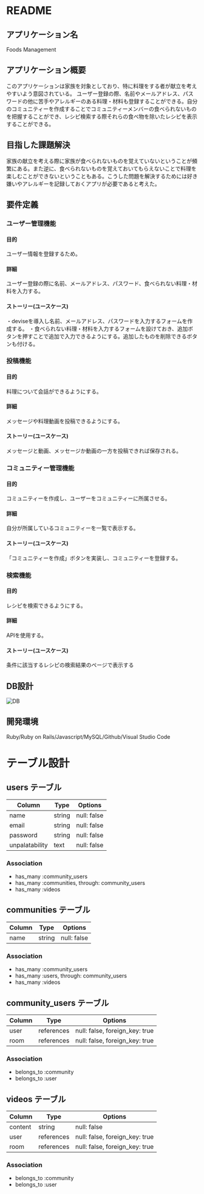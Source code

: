 # README

## アプリケーション名
Foods Management

## アプリケーション概要
このアプリケーションは家族を対象としており、特に料理をする者が献立を考えやすいよう意図されている。
ユーザー登録の際、名前やメールアドレス、パスワードの他に苦手やアレルギーのある料理・材料も登録することができる。自分のコミュニティーを作成することでコミュニティーメンバーの食べられないものを把握することができ、レシピ検索する際それらの食べ物を除いたレシピを表示することができる。

## 目指した課題解決
家族の献立を考える際に家族が食べられないものを覚えていないということが頻繁にある。また逆に、食べられないものを覚えておいてもらえないことで料理を楽しむことができないということもある。こうした問題を解決するためには好き嫌いやアレルギーを記録しておくアプリが必要であると考えた。

## 要件定義
### ユーザー管理機能
#### 目的
ユーザー情報を登録するため。
#### 詳細
ユーザー登録の際に名前、メールアドレス、パスワード、食べられない料理・材料を入力する。
#### ストーリー(ユースケース)
・deviseを導入し名前、メールアドレス、パスワードを入力するフォームを作成する。
・食べられない料理・材料を入力するフォームを設けておき、追加ボタンを押すことで追加で入力できるようにする。追加したものを削除できるボタンも付ける。

### 投稿機能
#### 目的
料理について会話ができるようにする。
#### 詳細
メッセージや料理動画を投稿できるようにする。
#### ストーリー(ユースケース)
メッセージと動画、メッセージか動画の一方を投稿できれば保存される。

### コミュニティー管理機能
#### 目的
コミュニティーを作成し、ユーザーをコミュニティーに所属させる。
#### 詳細
自分が所属しているコミュニティーを一覧で表示する。
#### ストーリー(ユースケース)
「コミュニティーを作成」ボタンを実装し、コミュニティーを登録する。

### 検索機能
#### 目的
レシピを検索できるようにする。
#### 詳細
APIを使用する。
#### ストーリー(ユースケース)
条件に該当するレシピの検索結果のページで表示する

## DB設計
![DB](https://user-images.githubusercontent.com/75514851/106862048-edfbc980-6709-11eb-8708-d9dd14e9a67a.png)

## 開発環境
Ruby/Ruby on Rails/Javascript/MySQL/Github/Visual Studio Code


# テーブル設計

## users テーブル

| Column         | Type   | Options     |
| -------------- | ------ | ----------- |
| name           | string | null: false |
| email          | string | null: false |
| password       | string | null: false |
| unpalatability | text   | null: false |

### Association

- has_many :community_users
- has_many :communities, through: community_users
- has_many :videos

## communities テーブル

| Column | Type   | Options     |
| ------ | ------ | ----------- |
| name   | string | null: false |

### Association

- has_many :community_users
- has_many :users, through: community_users
- has_many :videos

## community_users テーブル

| Column | Type       | Options                        |
| ------ | ---------- | ------------------------------ |
| user   | references | null: false, foreign_key: true |
| room   | references | null: false, foreign_key: true |

### Association

- belongs_to :community
- belongs_to :user

## videos テーブル

| Column  | Type       | Options                        |
| ------- | ---------- | ------------------------------ |
| content | string     | null: false                    |
| user    | references | null: false, foreign_key: true |
| room    | references | null: false, foreign_key: true |

### Association

- belongs_to :community
- belongs_to :user
